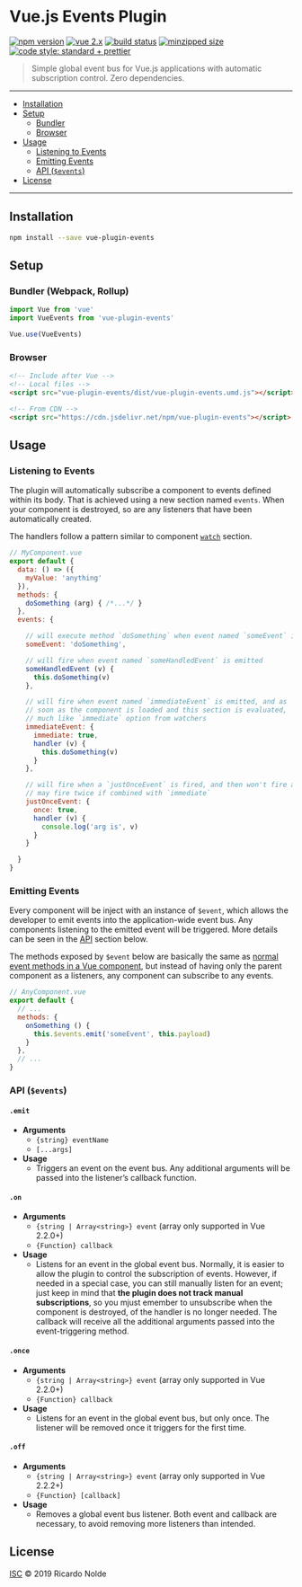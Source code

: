 Vue.js Events Plugin
====================

[![npm version](https://img.shields.io/npm/v/vue-plugin-events.svg)](https://www.npmjs.com/package/vue-plugin-events)
[![vue 2.x](https://img.shields.io/badge/vue-2.x-brightgreen.svg)](https://vuejs.org/)
[![build status](https://img.shields.io/circleci/build/gh/nolde/vue-plugin-events/master.svg)](https://circleci.com/gh/nolde/vue-plugin-events)
[![minzipped size](https://badgen.net/bundlephobia/minzip/vue-plugin-events)](https://bundlephobia.com/result?p=vue-plugin-events)
[![code style: standard + prettier](https://img.shields.io/badge/code%20style-standard%20%2B%20prettier-ff69b4.svg)](https://standardjs.com/)

> Simple global event bus for Vue.js applications with automatic subscription control. Zero dependencies.

----------------

- [Installation](#installation)
- [Setup](#setup)
    + [Bundler](#bundler-webpack-rollup)
    + [Browser](#browser)
- [Usage](#usage)
    + [Listening to Events](#listening-to-events)
    + [Emitting Events](#emitting-events)
    + [API (`$events`)](#api-events)
- [License](#license)

----------------

Installation
------------
```bash
npm install --save vue-plugin-events
```

Setup
-----
### Bundler (Webpack, Rollup)
```js
import Vue from 'vue'
import VueEvents from 'vue-plugin-events'

Vue.use(VueEvents)
```

### Browser
```html
<!-- Include after Vue -->
<!-- Local files -->
<script src="vue-plugin-events/dist/vue-plugin-events.umd.js"></script>

<!-- From CDN -->
<script src="https://cdn.jsdelivr.net/npm/vue-plugin-events"></script>
```

Usage
-----

### Listening to Events

The plugin will automatically subscribe a component to events defined within its body. That is achieved using a new section named `events`. When your component is destroyed, so are any listeners that have been automatically created.

The handlers follow a pattern similar to component [`watch`](https://vuejs.org/v2/api/#watch) section.

```js
// MyComponent.vue
export default {
  data: () => ({
    myValue: 'anything'
  }),
  methods: {
    doSomething (arg) { /*...*/ }
  },
  events: {

    // will execute method `doSomething` when event named `someEvent` is emitted
    someEvent: 'doSomething',

    // will fire when event named `someHandledEvent` is emitted
    someHandledEvent (v) {
      this.doSomething(v)
    },

    // will fire when event named `immediateEvent` is emitted, and as
    // soon as the component is loaded and this section is evaluated,
    // much like `immediate` option from watchers
    immediateEvent: {
      immediate: true,
      handler (v) {
        this.doSomething(v)
      }
    },

    // will fire when a `justOnceEvent` is fired, and then won't fire again;
    // may fire twice if combined with `immediate`
    justOnceEvent: {
      once: true,
      handler (v) {
        console.log('arg is', v)
      }
    }

  }
}
```

### Emitting Events

Every component will be inject with an instance of `$event`, which allows the developer to emit events into the application-wide event bus. Any components listening to the emitted event will be triggered. More details can be seen in the [API](#api-events) section below.

The methods exposed by `$event` below are basically the same as [normal event methods in a Vue component](https://vuejs.org/v2/api/#Instance-Methods-Events), but instead of having only the parent component as a listeners, any component can subscribe to any events.

```js
// AnyComponent.vue
export default {
  // ...
  methods: {
    onSomething () {
      this.$events.emit('someEvent', this.payload)
    }
  },
  // ...
}
```

### API (`$events`)

#### __`.emit`__
+ __Arguments__
    * `{string} eventName`
    * `[...args]`
+ __Usage__
    * Triggers an event on the event bus. Any additional arguments will be passed into the listener’s callback function.

#### __`.on`__
+ __Arguments__
    * `{string | Array<string>} event` (array only supported in Vue 2.2.0+)
    * `{Function} callback`
+ __Usage__
    * Listens for an event in the global event bus. Normally, it is easier to allow the plugin to control the subscription of events. However, if needed in a special case, you can still manually listen for an event; just keep in mind that **the plugin does not track manual subscriptions**, so you mjust emember to unsubscribe when the component is destroyed, of the handler is no longer needed. The callback will receive all the additional arguments passed into the event-triggering method.

#### __`.once`__
+ __Arguments__
    * `{string | Array<string>} event` (array only supported in Vue 2.2.0+)
    * `{Function} callback`
+ __Usage__
    * Listens for an event in the global event bus, but only once. The listener will be removed once it triggers for the first time.

#### __`.off`__
+ __Arguments__
    * `{string | Array<string>} event` (array only supported in Vue 2.2.2+)
    * `{Function} [callback]`
+ __Usage__
    * Removes a global event bus listener. Both event and callback are necessary, to avoid removing more listeners than intended.

License
-------
[ISC](http://opensource.org/licenses/ISC) © 2019 Ricardo Nolde
